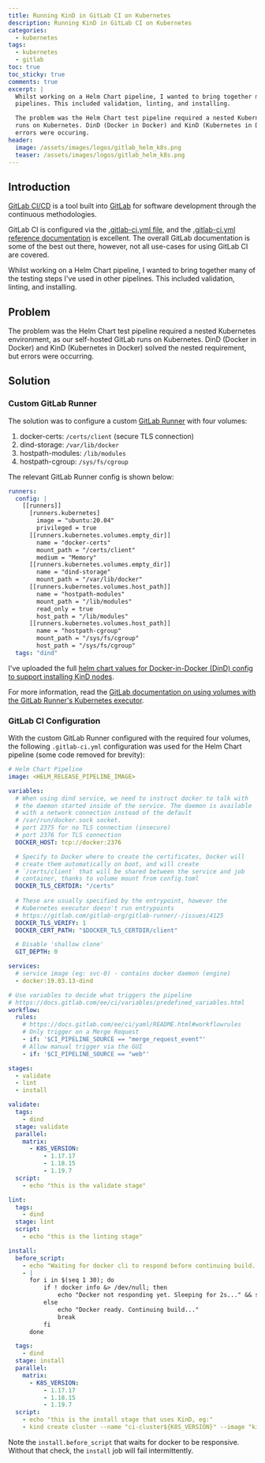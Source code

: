 ```yaml
---
title: Running KinD in GitLab CI on Kubernetes
description: Running KinD in GitLab CI on Kubernetes
categories: 
  - kubernetes
tags:
  - kubernetes
  - gitlab
toc: true
toc_sticky: true
comments: true
excerpt: |
  Whilst working on a Helm Chart pipeline, I wanted to bring together many of the testing steps I've used in other
  pipelines. This included validation, linting, and installing.

  The problem was the Helm Chart test pipeline required a nested Kubernetes environment, as our self-hosted GitLab
  runs on Kubernetes. DinD (Docker in Docker) and KinD (Kubernetes in Docker) solved the nested requirement, but
  errors were occuring.
header:
  image: /assets/images/logos/gitlab_helm_k8s.png
  teaser: /assets/images/logos/gitlab_helm_k8s.png
---
```


## Introduction

[GitLab CI/CD](https://docs.gitlab.com/ee/ci/) is a tool built into [GitLab](https://about.gitlab.com/) for
software development through the continuous methodologies.

GitLab CI is configured via the [.gitlab-ci.yml file](https://docs.gitlab.com/ee/ci/yaml/gitlab_ci_yaml.html), and
the [.gitlab-ci.yml reference documentation](https://docs.gitlab.com/ee/ci/yaml/README.html) is excellent. The
overall GitLab documentation is some of the best out there, however, not all use-cases for using GitLab CI are
covered.

Whilst working on a Helm Chart pipeline, I wanted to bring together many of the testing steps I've used in other
pipelines. This included validation, linting, and installing.

## Problem

The problem was the Helm Chart test pipeline required a nested Kubernetes environment, as our self-hosted
GitLab runs on Kubernetes. DinD (Docker in Docker) and KinD (Kubernetes in Docker) solved the nested requirement,
but errors were occurring.

## Solution

### Custom GitLab Runner

The solution was to configure a custom [GitLab Runner](https://gitlab.com/gitlab-org/charts/gitlab-runner) with four
volumes:

1. docker-certs: `/certs/client` (secure TLS connection)
1. dind-storage: `/var/lib/docker`
1. hostpath-modules: `/lib/modules`
1. hostpath-cgroup: `/sys/fs/cgroup`

The relevant GitLab Runner config is shown below:

```yaml
runners:
  config: |
    [[runners]]
      [runners.kubernetes]
        image = "ubuntu:20.04"
        privileged = true
      [[runners.kubernetes.volumes.empty_dir]]
        name = "docker-certs"
        mount_path = "/certs/client"
        medium = "Memory"
      [[runners.kubernetes.volumes.empty_dir]]
        name = "dind-storage"
        mount_path = "/var/lib/docker"
      [[runners.kubernetes.volumes.host_path]]
        name = "hostpath-modules"
        mount_path = "/lib/modules"
        read_only = true
        host_path = "/lib/modules"
      [[runners.kubernetes.volumes.host_path]]
        name = "hostpath-cgroup"
        mount_path = "/sys/fs/cgroup"
        host_path = "/sys/fs/cgroup"
  tags: "dind"
```

I've uploaded the full
[helm chart values for Docker-in-Docker (DinD) config to support installing KinD nodes](https://github.com/adamrushuk/charts/blob/main/charts/gitlab-runner-dind/values.yaml).

For more information, read the [GitLab documentation on using volumes with the GitLab Runner's Kubernetes executor](https://docs.gitlab.com/runner/executors/kubernetes.html#using-volumes).

### GitLab CI Configuration

With the custom GitLab Runner configured with the required four volumes, the following `.gitlab-ci.yml`
configuration was used for the Helm Chart pipeline (some code removed for brevity):

```yaml
# Helm Chart Pipeline
image: <HELM_RELEASE_PIPELINE_IMAGE>

variables:
  # When using dind service, we need to instruct docker to talk with
  # the daemon started inside of the service. The daemon is available
  # with a network connection instead of the default
  # /var/run/docker.sock socket.
  # port 2375 for no TLS connection (insecure)
  # port 2376 for TLS connection
  DOCKER_HOST: tcp://docker:2376

  # Specify to Docker where to create the certificates, Docker will
  # create them automatically on boot, and will create
  # `/certs/client` that will be shared between the service and job
  # container, thanks to volume mount from config.toml
  DOCKER_TLS_CERTDIR: "/certs"
  
  # These are usually specified by the entrypoint, however the
  # Kubernetes executor doesn't run entrypoints
  # https://gitlab.com/gitlab-org/gitlab-runner/-/issues/4125
  DOCKER_TLS_VERIFY: 1
  DOCKER_CERT_PATH: "$DOCKER_TLS_CERTDIR/client"

  # Disable 'shallow clone'
  GIT_DEPTH: 0

services:
  # service image (eg: svc-0) - contains docker daemon (engine)
  - docker:19.03.13-dind

# Use variables to decide what triggers the pipeline
# https://docs.gitlab.com/ee/ci/variables/predefined_variables.html
workflow:
  rules:
    # https://docs.gitlab.com/ee/ci/yaml/README.html#workflowrules
    # Only trigger on a Merge Request
    - if: '$CI_PIPELINE_SOURCE == "merge_request_event"'
    # Allow manual trigger via the GUI
    - if: '$CI_PIPELINE_SOURCE == "web"'

stages:
  - validate
  - lint
  - install

validate:
  tags:
    - dind
  stage: validate
  parallel:
    matrix:
      - K8S_VERSION:
          - 1.17.17
          - 1.18.15
          - 1.19.7
  script:
    - echo "this is the validate stage"

lint:
  tags:
    - dind
  stage: lint
  script:
    - echo "this is the linting stage"

install:
  before_script:
    - echo "Waiting for docker cli to respond before continuing build..."
    - |
      for i in $(seq 1 30); do
          if ! docker info &> /dev/null; then
              echo "Docker not responding yet. Sleeping for 2s..." && sleep 2s
          else
              echo "Docker ready. Continuing build..."
              break
          fi
      done

  tags:
    - dind
  stage: install
  parallel:
    matrix:
      - K8S_VERSION:
          - 1.17.17
          - 1.18.15
          - 1.19.7
  script:
    - echo "this is the install stage that uses KinD, eg:"
    - kind create cluster --name "ci-cluster${K8S_VERSION}" --image "kindest/node:v${K8S_VERSION}" --wait 5m
```

Note the `install.before_script` that waits for docker to be responsive. Without that check, the `install` job will
fail intermittently.
